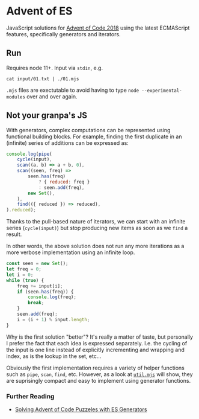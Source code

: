 # Advent of ES
JavaScript solutions for [Advent of Code 2018][AoC] using the latest ECMAScript features, specifically generators and iterators.

[AoC]: https://adventofcode.com/2018

## Run
Requires node 11+. Input via `stdin`, e.g. 

    cat input/01.txt | ./01.mjs

`.mjs` files are exectutable to avoid having to type `node --experimental-modules` over and over again.

## Not your granpa's JS
With generators, complex computations can be represented using functional building blocks. For example, finding the first duplicate in an (infinite) series of additions can be expressed as:

~~~js
console.log(pipe(
    cycle(input),
    scan((a, b) => a + b, 0),
    scan((seen, freq) => 
        seen.has(freq)
            ? { reduced: freq }
            : seen.add(freq),
        new Set(),
    ),
    find(({ reduced }) => reduced),
).reduced);
~~~

Thanks to the pull-based nature of iterators, we can start with an infinite series (`cycle(input)`) but stop producing new items as soon as we `find` a result.

In other words, the above solution does not run any more iterations as a more verbose implementation using an infinite loop.

~~~js
const seen = new Set();
let freq = 0;
let i = 0;
while (true) {
    freq += input[i];
    if (seen.has(freq)) {
        console.log(freq);
        break;
    }
    seen.add(freq);
    i = (i + 1) % input.length;
}
~~~

Why is the first solution "better"? It's really a matter of taste, but personally I prefer the fact that each idea is expressed separately. I.e. the cycling of the input is one line instead of explicitly incrementing and wrapping and index, as is the lookup in the set, etc...

Obviously the first implementation requires a variety of helper functions such as `pipe`, `scan`, `find`, etc. However, as a look at [`util.mjs`](./util/iter.mjs) will show, they are suprisingly compact and easy to implement using generator functions.

### Further Reading

* [Solving Advent of Code Puzzeles with ES Generators](https://qwtel.com/posts/software/solving-advent-of-code-puzzeles-with-es-generators/)